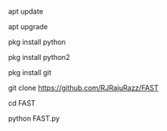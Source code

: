apt update


apt upgrade 


pkg install python

pkg install python2


pkg install git


git clone https://github.com/RJRajuRazz/FAST


cd FAST


python FAST.py
